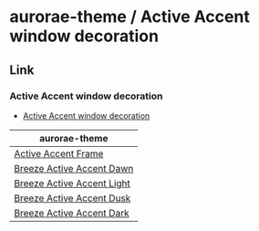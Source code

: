 

# aurorae-theme / Active Accent window decoration


## Link

### Active Accent window decoration

* [Active Accent window decoration](https://github.com/nclarius/Plasma-window-decorations)

| aurorae-theme |
| --- |
| [Active Accent Frame](https://store.kde.org/p/1678088) |
| [Breeze Active Accent Dawn](https://store.kde.org/p/1709568) |
| [Breeze Active Accent Light](https://store.kde.org/p/1709554) |
| [Breeze Active Accent Dusk](https://store.kde.org/p/1709569) |
| [Breeze Active Accent Dark](https://store.kde.org/p/1709567) |

